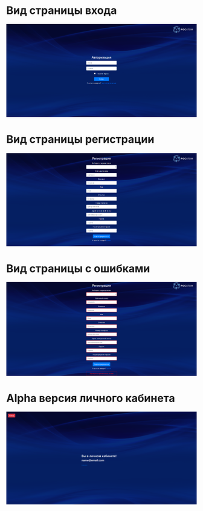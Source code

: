 # Вид страницы входа
![alt text](https://github.com/DrPoseidon/hack_rosatom/blob/master/screens/index.png)
# Вид страницы регистрации
![alt text](https://github.com/DrPoseidon/hack_rosatom/blob/master/screens/signup.png)
# Вид страницы с ошибками
![alt text](https://github.com/DrPoseidon/hack_rosatom/blob/master/screens/signup_error.png)
# Alpha версия личного кабинета
![alt text](https://github.com/DrPoseidon/hack_rosatom/blob/master/screens/alpha_pa.png)
